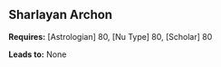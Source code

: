 ## Sharlayan Archon

**Requires:** [Astrologian] 80, [Nu Type] 80, [Scholar] 80

**Leads to:** None
